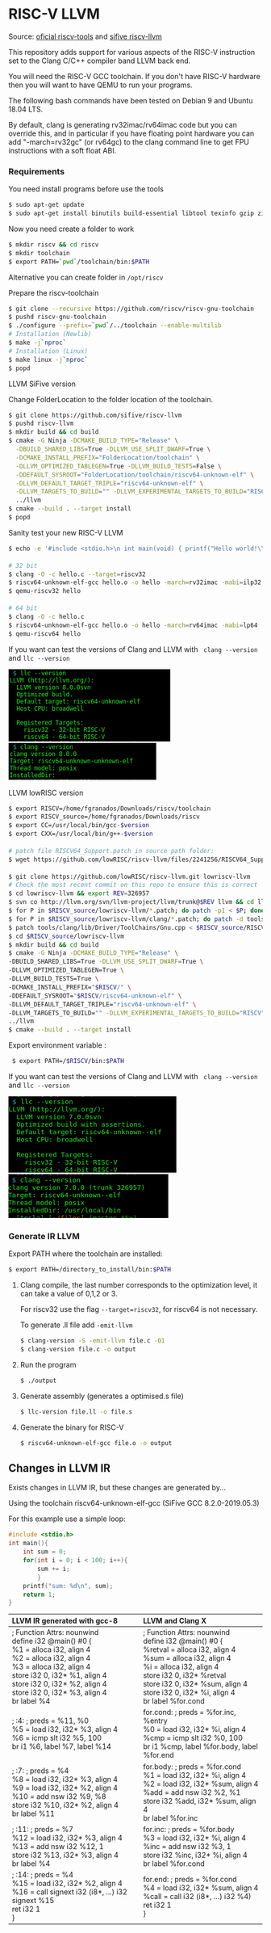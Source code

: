# RISC-V LLVM 

Source: [oficial riscv-tools](https://github.com/riscv/riscv-tools) and [sifive riscv-llvm](https://github.com/sifive/riscv-llvm)

This repository adds support for various aspects of the RISC-V instruction set to the Clang C/C++ compiler band LLVM back end.

You will need the RISC-V GCC toolchain. If you don't have RISC-V hardware then you will want to have QEMU to run your programs.

The following bash commands have been tested on Debian 9 and Ubuntu 18.04 LTS.

By default, clang is generating rv32imac/rv64imac code but you can override this, and in particular if you have floating point hardware you can add "-march=rv32gc" (or rv64gc) to the clang command line to get FPU instructions with a soft float ABI.

### Requirements

You need install programs before use the tools

```bash
$ sudo apt-get update
$ sudo apt-get install binutils build-essential libtool texinfo gzip zip unzip patchutils curl git make cmake ninja-build automake bison flex gperf grep sed gawk python bc zlib1g-dev libexpat1-dev libmpc-dev libglib2.0-dev libfdt-dev libpixman-1-dev
```

Now you need create a folder to work

```bash
$ mkdir riscv && cd riscv
$ mkdir toolchain
$ export PATH=`pwd`/toolchain/bin:$PATH
```

Alternative you can create folder in ``/opt/riscv`` 

Prepare the riscv-toolchain

```bash
$ git clone --recursive https://github.com/riscv/riscv-gnu-toolchain
$ pushd riscv-gnu-toolchain
$ ./configure --prefix=`pwd`/../toolchain --enable-multilib
# Installation (Newlib)
$ make -j`nproc`
# Installation (Linux)
$ make linux -j`nproc`
$ popd
```

LLVM SiFive version

Change FolderLocation to the folder location of the toolchain.

```bash
$ git clone https://github.com/sifive/riscv-llvm
$ pushd riscv-llvm
$ mkdir build && cd build
$ cmake -G Ninja -DCMAKE_BUILD_TYPE="Release" \
  -DBUILD_SHARED_LIBS=True -DLLVM_USE_SPLIT_DWARF=True \
  -DCMAKE_INSTALL_PREFIX="FolderLocation/toolchain" \
  -DLLVM_OPTIMIZED_TABLEGEN=True -DLLVM_BUILD_TESTS=False \
  -DDEFAULT_SYSROOT="FolderLocation/toolchain/riscv64-unknown-elf" \
  -DLLVM_DEFAULT_TARGET_TRIPLE="riscv64-unknown-elf" \
  -DLLVM_TARGETS_TO_BUILD="" -DLLVM_EXPERIMENTAL_TARGETS_TO_BUILD="RISCV" \
  ../llvm
$ cmake --build . --target install
$ popd
```

Sanity test your new RISC-V LLVM

```bash
$ echo -e '#include <stdio.h>\n int main(void) { printf("Hello world!\\n"); return 0; }' > hello.c

# 32 bit
$ clang -O -c hello.c --target=riscv32
$ riscv64-unknown-elf-gcc hello.o -o hello -march=rv32imac -mabi=ilp32
$ qemu-riscv32 hello

# 64 bit
$ clang -O -c hello.c
$ riscv64-unknown-elf-gcc hello.o -o hello -march=rv64imac -mabi=lp64
$ qemu-riscv64 hello
```

If you want can test the versions of Clang and LLVM with `` clang --version`` and ``llc --version``  

![](images/llc.png) ![](images/clang.png)



LLVM lowRISC version

```bash
$ export RISCV=/home/fgranados/Downloads/riscv/toolchain
$ export RISCV_source=/home/fgranados/Downloads/riscv
$ export CC=/usr/local/bin/gcc-$version
$ export CXX=/usr/local/bin/g++-$version

# patch file RISCV64_Support.patch in source path folder:
$ wget https://github.com/lowRISC/riscv-llvm/files/2241256/RISCV64_Support.patch.txt -O RISCV64_Support.patch

$ git clone https://github.com/lowRISC/riscv-llvm.git lowriscv-llvm
# Check the most recent commit on this repo to ensure this is correct
$ cd lowriscv-llvm && export REV=326957
$ svn co http://llvm.org/svn/llvm-project/llvm/trunk@$REV llvm && cd llvm/tools && svn co http://llvm.org/svn/llvm-project/cfe/trunk@$REV clang && cd ..
$ for P in $RISCV_source/lowriscv-llvm/*.patch; do patch -p1 < $P; done
$ for P in $RISCV_source/lowriscv-llvm/clang/*.patch; do patch -d tools/clang -p1 < $P; done
$ patch tools/clang/lib/Driver/ToolChains/Gnu.cpp < $RISCV_source/RISCV64_Support.patch
$ cd $RISCV_source/lowriscv-llvm
$ mkdir build && cd build	
$ cmake -G Ninja -DCMAKE_BUILD_TYPE="Release" \
-DBUILD_SHARED_LIBS=True -DLLVM_USE_SPLIT_DWARF=True \
-DLLVM_OPTIMIZED_TABLEGEN=True \
-DLLVM_BUILD_TESTS=True \
-DCMAKE_INSTALL_PREFIX="$RISCV/" \
-DDEFAULT_SYSROOT="$RISCV/riscv64-unknown-elf" \
-DLLVM_DEFAULT_TARGET_TRIPLE="riscv64-unknown-elf" \
-DLLVM_TARGETS_TO_BUILD="" -DLLVM_EXPERIMENTAL_TARGETS_TO_BUILD="RISCV" \
../llvm
$ cmake --build . --target install
```

Export environment variable :

```bash
 $ export PATH=/$RISCV/bin:$PATH
```

If you want can test the versions of Clang and LLVM with `` clang --version`` and ``llc --version``  

  ![](images/llc-7.png) ![](images/clang-7.png)



### Generate IR LLVM 

Export PATH where the toolchain are installed:

```bash
$ export PATH=/directory_to_install/bin:$PATH
```

1. Clang compile, the last number corresponds to the optimization level, it can take a value of 0,1,2 or 3.

   For riscv32 use the flag ``--target=riscv32``, for riscv64 is not necessary.

   To generate .ll file add ``-emit-llvm``

   ```bash
   $ clang-version -S -emit-llvm file.c -O1
   $ clang-version file.c -o output
   ```

2. Run the program

   ```bash
   $ ./output
   ```

3. Generate assembly (generates a optimised.s file)

   ```bash
   $ llc-version file.ll -o file.s
   ```

4. Generate the binary for RISC-V

   ```bash
   $ riscv64-unknown-elf-gcc file.o -o output
   ```



## Changes in LLVM IR 

Exists changes in LLVM IR, but these changes are generated by...



Using the toolchain riscv64-unknown-elf-gcc (SiFive GCC 8.2.0-2019.05.3) 



For this example use a simple loop:

```c
#include <stdio.h>
int main(){
    int sum = 0;
    for(int i = 0; i < 100; i++){
        sum += i;
        }
    printf("sum: %d\n", sum);
    return 1;
}
```



| LLVM IR generated with gcc-8                                 | LLVM and Clang X                                             |
| :----------------------------------------------------------- | :----------------------------------------------------------- |
| ; Function Attrs: nounwind <br/>define i32 @main() #0 {<br/>  %1 = alloca i32, align 4<br/>  %2 = alloca i32, align 4<br/>  %3 = alloca i32, align 4<br/>  store i32 0, i32* %1, align 4<br/>  store i32 0, i32* %2, align 4<br/>  store i32 0, i32* %3, align 4<br/>  br label %4 | ; Function Attrs: nounwind<br/>define i32 @main() #0 {<br/>%retval = alloca i32, align 4<br/>%sum = alloca i32, align 4<br/>%i = alloca i32, align 4<br/>store i32 0, i32* %retval<br/>store i32 0, i32* %sum, align 4 <br/>store i32 0, i32* %i, align 4 <br/>br label %for.cond |
| ; <label>:4:           ; preds = %11, %0<br/> %5 = load i32, i32* %3, align 4<br/> %6 = icmp slt i32 %5, 100<br/> br i1 %6, label %7, label %14 | for.cond:        ; preds = %for.inc, %entry<br/>%0 = load i32, i32* %i, align 4<br/>%cmp = icmp slt i32 %0, 100 <br/>br i1 %cmp, label %for.body, label %for.end |
| ; <label>:7:              ; preds = %4<br/>  %8 = load i32, i32* %3, align 4<br/>  %9 = load i32, i32* %2, align 4<br/>  %10 = add nsw i32 %9, %8<br/>  store i32 %10, i32* %2, align 4<br/>  br label %11 | for.body:             ; preds = %for.cond  <br/>%1 = load i32, i32* %i, align 4<br/>%2 = load i32, i32* %sum, align 4<br/>%add = add nsw i32 %2, %1<br/>store i32 %add, i32* %sum, align 4<br/>br label %for.inc |
| ; <label>:11:              ; preds = %7<br/>  %12 = load i32, i32* %3, align 4<br/>  %13 = add nsw i32 %12, 1<br/>  store i32 %13, i32* %3, align 4<br/>  br label %4 | for.inc:                ; preds = %for.body<br/>%3 = load i32, i32* %i, align 4<br/>%inc = add nsw i32 %3, 1<br/>store i32 %inc, i32* %i, align 4<br/>br label %for.cond |
| ; <label>:14:                 ; preds = %4<br/> %15 = load i32, i32* %2, align 4<br/> %16 = call signext i32 (i8*, ...) i32 signext %15<br/> ret i32 1<br/>} | for.end:                 ; preds = %for.cond<br/>%4 = load i32, i32* %sum, align 4 <br/>%call = call i32 (i8*, …) i32 %4)<br/>ret i32 1<br/>} |

